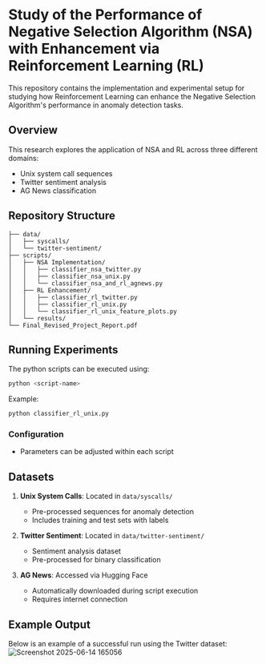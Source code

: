 ﻿# Study of the Performance of Negative Selection Algorithm (NSA) with Enhancement via Reinforcement Learning (RL)

This repository contains the implementation and experimental setup for studying how Reinforcement Learning can enhance the Negative Selection Algorithm's performance in anomaly detection tasks.

## Overview

This research explores the application of NSA and RL across three different domains:
- Unix system call sequences
- Twitter sentiment analysis
- AG News classification

## Repository Structure

```
├── data/
│   ├── syscalls/         
│   └── twitter-sentiment/ 
├── scripts/
│   ├── NSA Implementation/
│   │   ├── classifier_nsa_twitter.py
│   │   ├── classifier_nsa_unix.py
│   │   └── classifier_nsa_and_rl_agnews.py
│   ├── RL Enhancement/
│   │   ├── classifier_rl_twitter.py
│   │   ├── classifier_rl_unix.py
│   │   └── classifier_rl_unix_feature_plots.py
│   └── results/          
└── Final_Revised_Project_Report.pdf  
```

## Running Experiments

The python scripts can be executed using:
```bash
python <script-name>
```
Example:
```bash
python classifier_rl_unix.py
```

### Configuration
- Parameters can be adjusted within each script

## Datasets

1. **Unix System Calls**: Located in `data/syscalls/`
   - Pre-processed sequences for anomaly detection
   - Includes training and test sets with labels

2. **Twitter Sentiment**: Located in `data/twitter-sentiment/`
   - Sentiment analysis dataset
   - Pre-processed for binary classification

3. **AG News**: Accessed via Hugging Face
   - Automatically downloaded during script execution
   - Requires internet connection

## Example Output
Below is an example of a successful run using the Twitter dataset:
![Screenshot 2025-06-14 165056](https://github.com/user-attachments/assets/8a372bc0-6968-4a5d-8d48-b5f37e18e04d)
